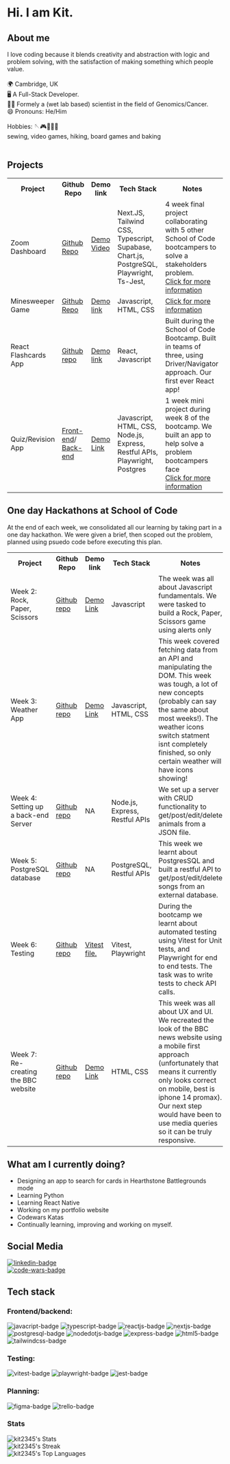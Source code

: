 <h1>Hi. I am Kit. </h1>

## About me

<div> I love coding because it blends creativity and abstraction with logic and problem solving, with the satisfaction of making something which people value.
</div>
<br> 

<div>
🌍 Cambridge, UK <br>
🖥 A Full-Stack Developer. <br>
👨‍🔬 Formely a (wet lab based) scientist in the field of Genomics/Cancer. <br>
😄 Pronouns: He/Him <br>
</div>

<br>

<div>
Hobbies:
🪡🎮🥾🎲🍰 <br>
sewing, video games, hiking, board games and baking <br>
</div>
<br>


## Projects
<table>
  <tr>
    <th>Project</th>
    <th>Github Repo</th> 
    <th>Demo link</th>
    <th>Tech Stack</th>
    <th>Notes</th>
  </tr>
  <tr>
    <td>Zoom Dashboard</td>
    <td><a href="https://github.com/Kit2345/intern">Github Repo</a></td>
    <td>
      <a href="https://youtu.be/zLijHkYBln8?feature=shared">Demo Video</a><br>
      <p></p>
<!--       <a href="https://intern-soc.vercel.app/">Demo link</a></td> -->
    <td>Next.JS, Tailwind CSS, Typescript, Supabase, Chart.js, PostgreSQL, Playwright, Ts-Jest, </td>
    <td>
      4 week final project collaborating with 5 other School of Code bootcampers to solve a stakeholders problem. 
<!--       Log-in using: <br>
      username: shifthappens.intern.demo@gmail.com <br>
      password: interndemo123 <br>  -->
      <br>
      <a href="https://github.com/Kit2345/intern/blob/main/README.md">Click for more information</a>
    </td>
  </tr>
  <tr>
    <td>Minesweeper Game </td>
    <td><a href="https://github.com/Kit2345/minesweeper">Github Repo</a></td>
    <td><a href="https://minesweeper-omega-eight.vercel.app">Demo link</a></td>
    <td>Javascript, HTML, CSS</td>
    <td>
     <a href="https://github.com/Kit2345/minesweeper/blob/main/README.md">Click for more information</a><br>
    </td>
  </tr>
  <tr>
    <td>React Flashcards App</td>
    <td><a href="https://github.com/Kit2345/bc15-w10-d2-workshop-react-flash-cards-app-week-10">Github repo</a></td>
    <td><a href="https://bc15-w10-d2-workshop-react-flash-cards-app-week-10.vercel.app/">Demo link</a></td>
    <td>React, Javascript</td>
    <td>Built during the School of Code Bootcamp. Built in teams of three, using Driver/Navigator approach. Our first ever React app!</td>
  </tr>
  <tr>
      <td>Quiz/Revision App</td>
    <td><a href="https://github.com/Kit2345/bc15-w8-project-front-end-tech-ti-tens">Front-end</a>/
    <a href="https://github.com/Kit2345/bc15-w8-project-back-end-tech-ti-tens">Back-end</a></td>
    <td><a href="https://bc15-w8-project-front-end-tech-ti-tens-mu.vercel.app">Demo Link</a></td>
    <td>Javascript, HTML, CSS, Node.js, Express, Restful APIs, Playwright, Postgres</td>
    <td>1 week mini project during week 8 of the bootcamp. We built an app to help solve a problem bootcampers face <br><a href="https://github.com/Kit2345/bc15-w8-project-back-end-tech-ti-tens?tab=readme-ov-file">Click for more information</a></td>
  </tr>

  
</table>

## One day Hackathons at School of Code

<p>At the end of each week, we consolidated all our learning by taking part in a one day hackathon. We were given a brief, then scoped out the problem, planned using psuedo code before executing this plan. </p>


<table>
  <tr>
    <th>Project</th>
    <th>Github Repo</th> 
    <th>Demo link</th>
    <th>Tech Stack</th>
    <th>Notes</th>
  </tr>
  <tr>
    <td>Week 2: Rock, Paper, Scissors</td>
    <td><a href="https://github.com/Kit2345/bc15-w2-d5-hackathon-rps-game-kit-alexander-marco">Github repo</a></td>
    <td><a href="https://bc15-w2-d5-hackathon-rps-game-kit-alexander-marco.vercel.app">Demo Link</a></td>
    <td>Javascript</td>
    <td>The week was all about Javascript fundamentals. We were tasked to build a Rock, Paper, Scissors game using alerts only</td>
  </tr>
  <tr>
    <td>Week 3: Weather App</td>
    <td><a href="https://github.com/Kit2345/bc15-w3-d5-hackathon-fetch-team-17w3d1">Github repo</a></td>
    <td><a href="https://bc15-w3-d5-hackathon-fetch-team-17w3d1.vercel.app">Demo Link</a></td>
    <td>Javascript, HTML, CSS</td>
    <td>This week covered fetching data from an API and manipulating the DOM. This week was tough, a lot of new concepts (probably can say the same about most weeks!). The weather icons switch statment isnt completely finished, so only certain weather will have icons showing! </td>
  </tr>
  <tr>
    <td>Week 4: Setting up a back-end Server</td>
    <td><a href="https://github.com/Kit2345/bc15-w4-d5-hackathon-backend-unlucky-13/blob/main/animals.json">Github repo</a></td>
    <td>NA</td>
    <td>Node.js, Express, Restful APIs</td>
    <td>We set up a server with CRUD functionality to get/post/edit/delete animals from a JSON file.</td>
  </tr>
    <tr>
    <td>Week 5: PostgreSQL database</td>
    <td><a href="https://github.com/Kit2345/bc15-w5-d5-hackathon-build-a-rest-api-with-postgres-team12">Github repo</a></td>
    <td>NA</td>
    <td>PostgreSQL, Restful APIs</td>
    <td>This week we learnt about PostgresSQL and built a restful API to get/post/edit/delete songs from an external database.</td>
  </tr>
  <tr>
    <td>Week 6: Testing</td>
    <td><a href="https://github.com/Kit2345/bc15-w6-d5-hackathon-testathon-team17-week6">Github repo</a></td>
    <td><a href="https://github.com/Kit2345/bc15-w6-d5-hackathon-testathon-team17-week6/blob/main/todos/todos.test.js">Vitest file.</a></td>
    <td>Vitest, Playwright</td>
    <td>During the bootcamp we learnt about automated testing using Vitest for Unit tests, and Playwright for end to end tests. The task was to write tests to check API calls.</td>
  </tr>
    <tr>
    <td>Week 7: Re-creating the BBC website</td>
    <td><a href="https://github.com/Kit2345/bc15-w7-hackathon-ux-ui-team19_james_jordan_kit">Github repo</a></td>
    <td><a href="https://bc15-w7-hackathon-ux-ui-team19-james-jordan-kit.vercel.app">Demo Link</a></td>
    <td>HTML, CSS</td>
    <td>This week was all about UX and UI. We recreated the look of the BBC news website using a mobile first approach (unfortunately that means it currently only looks correct on mobile, best is iphone 14 promax). Our next step would have been to use media queries so it can be truly responsive. </td>
  </tr>

<!--  Row template
  <tr>
    <td>Week :</td>
    <td><a href="">Github repo</a></td>
    <td><a href="">Demo Link</a></td>
    <td></td>
    <td></td>
  </tr> 
  -->
  </table>

## What am I currently doing? 
- Designing an app to search for cards in Hearthstone Battlegrounds mode
- Learning Python
- Learning React Native
- Working on my portfolio website
- Codewars Katas
- Continually learning, improving and working on myself. 


## Social Media
<a href="https://www.linkedin.com/in/wing-kit-leung/"> <img src="https://img.shields.io/badge/LinkedIn-blue?style=for-the-badge&logo=linkedin&logoColor=white" alt="linkedin-badge"> 
</a> <br>
 <a href="https://www.codewars.com/users/Kit2345">
  <img src="https://www.codewars.com/users/Kit2345/badges/small" alt="code-wars-badge">
 </a><br>

## Tech stack

### Frontend/backend:
<div>
<img src="https://img.shields.io/badge/-JavaScript-F7DF1E?logo=javascript&logoColor=white&style=plastic" alt="javacript-badge">
<img src="https://img.shields.io/badge/-TypeScript-3178C6?logo=typescript&logoColor=white&style=plastic" alt="typescript-badge">
<img src="https://img.shields.io/badge/-ReactJs-61DAFB?logo=react&logoColor=white&style=plastic" alt="reactjs-badge">
<img src="https://img.shields.io/badge/-Next.Js-000000?logo=next.js&logoColor=white&style=plastic" alt="nextjs-badge">
<img src="https://img.shields.io/badge/-PostgreSQL-4169E1?logo=postgresql&logoColor=white&style=plastic" alt="postgresql-badge">
<img src="https://img.shields.io/badge/-Node.JS-339933?logo=nodedotjs&logoColor=white&style=plastic" alt="nodedotjs-badge">
<img src="https://img.shields.io/badge/-Express-000000?logo=express&logoColor=white&style=plastic" alt="express-badge">
<img src="https://img.shields.io/badge/-HTML5-E34F26?logo=html5&logoColor=white&style=plastic" alt="html5-badge">
<img src="https://img.shields.io/badge/-TailwindCSS-06B6D4?logo=tailwindcss&logoColor=white&style=plastic" alt="tailwindcss-badge">
</div>

### Testing:
<div>
   <img src="https://img.shields.io/badge/-Vitest-6E9F18?logo=vitest&logoColor=white&style=plastic" alt="vitest-badge">
  <img src="https://img.shields.io/badge/-Playwright-2EAD33?logo=playwright&logoColor=white&style=plastic" alt="playwright-badge">
<img src="https://img.shields.io/badge/-Jest-C21325?logo=jest&logoColor=white&style=plastic" alt="jest-badge">
</div>

### Planning:
<div>
<img src="https://img.shields.io/badge/-Figma-F24E1E?logo=figma&logoColor=white&style=plastic" alt="figma-badge">
<img src="https://img.shields.io/badge/-Trello-0052CC?logo=Trello&logoColor=white&style=plastic" alt="trello-badge">
</div>

### Stats
![kit2345's Stats](https://github-readme-stats.vercel.app/api?username=kit2345&theme=vue-dark&show_icons=true&hide_border=true&count_private=true)
<br>
![kit2345's Streak](https://github-readme-streak-stats.herokuapp.com/?user=kit2345&theme=vue-dark&hide_border=true)
<br>
![kit2345's Top Languages](https://github-readme-stats.vercel.app/api/top-langs/?username=kit2345&theme=vue-dark&show_icons=true&hide_border=true&layout=compact)


<!--
<div>
<img src="https://img.shields.io/badge/-Next.JS-000000?logo=nextdotjs&logoColor=white&style=plastic" alt="nextdotjs-badge">
<img src="https://img.shields.io/badge/-TailwindCSS-06B6D4?logo=tailwindcss&logoColor=white&style=plastic" alt="tailwindcss-badge">
<img src="https://img.shields.io/badge/-Typescript-3178C6?logo=typescript&logoColor=white&style=plastic" alt="typescript-badge">
<img src="https://img.shields.io/badge/-PostreSQL-4169E1?logo=postgresql&logoColor=white&style=plastic" alt="postgresql-badge">
<img src="https://img.shields.io/badge/-Supabase-3FCF8E?logo=supabase&logoColor=white&style=plastic" alt="supabase-badge">
<img src="https://img.shields.io/badge/-Chart.JS-FF6384?logo=chartdotjs&logoColor=white&style=plastic" alt="chartdotjs-badge">
</div>

Javascript, HTML, CSS
<div>
<img src="https://img.shields.io/badge/-JavaScript-F7DF1E?logo=javascript&logoColor=white&style=plastic" alt="javacript-badge">

</div>
-->




<!--
**Kit2345/Kit2345** is a ✨ _special_ ✨ repository because its `README.md` (this file) appears on your GitHub profile.

Here are some ideas to get you started:

- 🔭 I’m currently working on ...
- 🌱 I’m currently learning ...
- 👯 I’m looking to collaborate on ...
- 🤔 I’m looking for help with ...
- 💬 Ask me about ...
- 📫 How to reach me: ...
- 😄 Pronouns: ...
- ⚡ Fun fact: ...
-->
